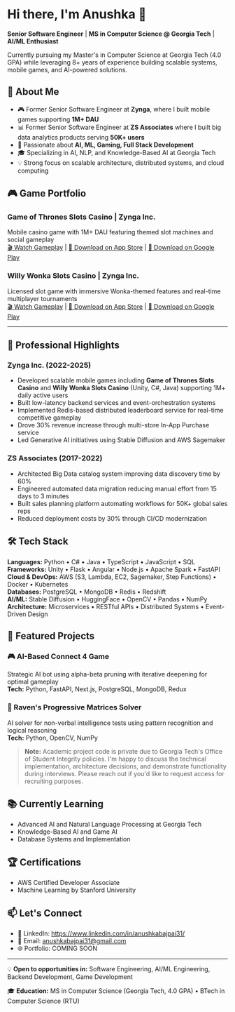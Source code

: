 # Hi there, I'm Anushka 👋

**Senior Software Engineer** | **MS in Computer Science @ Georgia Tech** | **AI/ML Enthusiast**

Currently pursuing my Master's in Computer Science at Georgia Tech (4.0 GPA) while leveraging 8+ years of experience building scalable systems, mobile games, and AI-powered solutions.

## 🚀 About Me

- 🎮 Former Senior Software Engineer at **Zynga**, where I built mobile games supporting **1M+ DAU**
- 📊 Former Senior Software Engineer at **ZS Associates** where I built big data analytics products serving **50K+ users**
- 🤖 Passionate about **AI, ML, Gaming, Full Stack Development**
- 🎓 Specializing in AI, NLP, and Knowledge-Based AI at Georgia Tech
- 💡 Strong focus on scalable architecture, distributed systems, and cloud computing

## 🎮 Game Portfolio

### Game of Thrones Slots Casino | Zynga Inc.
Mobile casino game with 1M+ DAU featuring themed slot machines and social gameplay  
[🎬 Watch Gameplay](https://www.youtube.com/watch?v=1EafXuLbCyk) | [📱 Download on App Store](https://apps.apple.com/us/app/game-of-thrones-slots-casino/id1369317521) | [📱 Download on Google Play](https://play.google.com/store/apps/details?id=com.zynga.gotslots&hl=en_US)

### Willy Wonka Slots Casino | Zynga Inc.
Licensed slot game with immersive Wonka-themed features and real-time multiplayer tournaments  
[🎬 Watch Gameplay](https://www.youtube.com/watch?v=HX4q4SEq_Pc) | [📱 Download on App Store](https://apps.apple.com/us/app/willy-wonka-slots-vegas-casino/id1074470421) | [📱 Download on Google Play](https://play.google.com/store/apps/details?id=com.zynga.wonka&hl=en_US)

---

## 💼 Professional Highlights

### Zynga Inc. (2022-2025)
- Developed scalable mobile games including **Game of Thrones Slots Casino** and **Willy Wonka Slots Casino** (Unity, C#, Java) supporting 1M+ daily active users
- Built low-latency backend services and event-orchestration systems
- Implemented Redis-based distributed leaderboard service for real-time competitive gameplay
- Drove 30% revenue increase through multi-store In-App Purchase service
- Led Generative AI initiatives using Stable Diffusion and AWS Sagemaker

### ZS Associates (2017-2022)
- Architected Big Data catalog system improving data discovery time by 60%
- Engineered automated data migration reducing manual effort from 15 days to 3 minutes
- Built sales planning platform automating workflows for 50K+ global sales reps
- Reduced deployment costs by 30% through CI/CD modernization

## 🛠️ Tech Stack

**Languages:** Python • C# • Java • TypeScript • JavaScript • SQL  
**Frameworks:** Unity • Flask • Angular • Node.js • Apache Spark • FastAPI  
**Cloud & DevOps:** AWS (S3, Lambda, EC2, Sagemaker, Step Functions) • Docker • Kubernetes  
**Databases:** PostgreSQL • MongoDB • Redis • Redshift  
**AI/ML:** Stable Diffusion • HuggingFace • OpenCV • Pandas • NumPy  
**Architecture:** Microservices • RESTful APIs • Distributed Systems • Event-Driven Design

## 🎯 Featured Projects

### 🎮 AI-Based Connect 4 Game
Strategic AI bot using alpha-beta pruning with iterative deepening for optimal gameplay  
**Tech:** Python, FastAPI, Next.js, PostgreSQL, MongoDB, Redux

### 🧩 Raven's Progressive Matrices Solver
AI solver for non-verbal intelligence tests using pattern recognition and logical reasoning  
**Tech:** Python, OpenCV, NumPy

> **Note:** Academic project code is private due to Georgia Tech's Office of Student Integrity policies. I'm happy to discuss the technical implementation, architecture decisions, and demonstrate functionality during interviews. Please reach out if you'd like to request access for recruiting purposes.

## 📚 Currently Learning
- Advanced AI and Natural Language Processing at Georgia Tech
- Knowledge-Based AI and Game AI
- Database Systems and Implementation

## 🏆 Certifications
- AWS Certified Developer Associate
- Machine Learning by Stanford University

## 📫 Let's Connect

- 💼 LinkedIn: https://www.linkedin.com/in/anushkabajpai31/
- 📧 Email: anushkabajpai31@gmail.com
- 🌐 Portfolio: COMING SOON

---

💡 **Open to opportunities in:** Software Engineering, AI/ML Engineering, Backend Development, Game Development

🎓 **Education:** MS in Computer Science (Georgia Tech, 4.0 GPA) • BTech in Computer Science (RTU)
